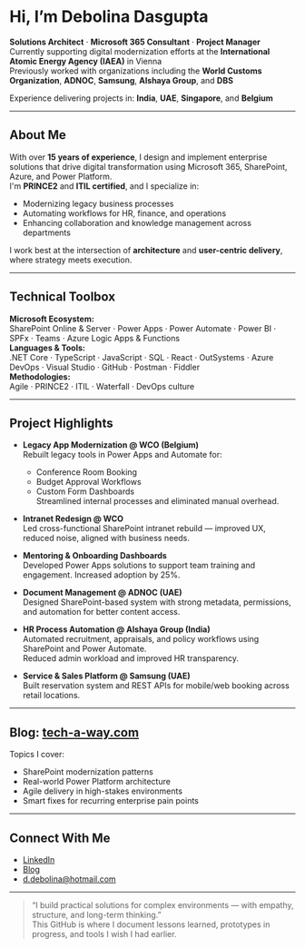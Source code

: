 # Hi, I’m Debolina Dasgupta

**Solutions Architect** · **Microsoft 365 Consultant** · **Project Manager**  
Currently supporting digital modernization efforts at the **International Atomic Energy Agency (IAEA)** in Vienna  
Previously worked with organizations including the **World Customs Organization**, **ADNOC**, **Samsung**, **Alshaya Group**, and **DBS**

Experience delivering projects in: **India**, **UAE**, **Singapore**, and **Belgium**

---

## About Me

With over **15 years of experience**, I design and implement enterprise solutions that drive digital transformation using Microsoft 365, SharePoint, Azure, and Power Platform.  
I'm **PRINCE2** and **ITIL certified**, and I specialize in:
- Modernizing legacy business processes
- Automating workflows for HR, finance, and operations
- Enhancing collaboration and knowledge management across departments

I work best at the intersection of **architecture** and **user-centric delivery**, where strategy meets execution.

---

## Technical Toolbox

**Microsoft Ecosystem:**  
SharePoint Online & Server · Power Apps · Power Automate · Power BI · SPFx · Teams · Azure Logic Apps & Functions  
**Languages & Tools:**  
.NET Core · TypeScript · JavaScript · SQL · React · OutSystems · Azure DevOps · Visual Studio · GitHub · Postman · Fiddler  
**Methodologies:**  
Agile · PRINCE2 · ITIL · Waterfall · DevOps culture

---

## Project Highlights

- **Legacy App Modernization @ WCO (Belgium)**  
  Rebuilt legacy tools in Power Apps and Automate for:
  - Conference Room Booking  
  - Budget Approval Workflows  
  - Custom Form Dashboards  
  Streamlined internal processes and eliminated manual overhead.

- **Intranet Redesign @ WCO**  
  Led cross-functional SharePoint intranet rebuild — improved UX, reduced noise, aligned with business needs.

- **Mentoring & Onboarding Dashboards**  
  Developed Power Apps solutions to support team training and engagement. Increased adoption by 25%.

- **Document Management @ ADNOC (UAE)**  
  Designed SharePoint-based system with strong metadata, permissions, and automation for better content access.

- **HR Process Automation @ Alshaya Group (India)**  
  Automated recruitment, appraisals, and policy workflows using SharePoint and Power Automate.  
  Reduced admin workload and improved HR transparency.

- **Service & Sales Platform @ Samsung (UAE)**  
  Built reservation system and REST APIs for mobile/web booking across retail locations.

---

## Blog: [tech-a-way.com](https://tech-a-way.com/)

Topics I cover:
- SharePoint modernization patterns  
- Real-world Power Platform architecture  
- Agile delivery in high-stakes environments  
- Smart fixes for recurring enterprise pain points

---

## Connect With Me

- [LinkedIn](https://www.linkedin.com/in/debolinadasgupta/)  
- [Blog](https://tech-a-way.com/)  
-  d.debolina@hotmail.com  

---

> “I build practical solutions for complex environments — with empathy, structure, and long-term thinking.”  
> This GitHub is where I document lessons learned, prototypes in progress, and tools I wish I had earlier.
